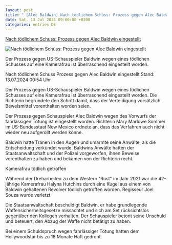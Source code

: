 ```yaml
---
layout: post
title: " [Alec Baldwin] Nach tödlichem Schuss: Prozess gegen Alec Baldwin eingestellt"
date: Sat, 13 Jul 2024 09:00:00 +0200
categories: entries DE
---
```

[Nach tödlichem Schuss: Prozess gegen Alec Baldwin eingestellt](https://www.tagesschau.de/ausland/amerika/prozess-einstellung-baldwin-100.html)

![Nach tödlichem Schuss: Prozess gegen Alec Baldwin eingestellt](https://images.tagesschau.de/image/62ef7008-4ee0-42ee-a9ad-4c51d79b1e83/AAABkKknS_A/AAABjwnlFvA/16x9-1280/alec-baldwin-108.jpg)

Der Prozess gegen US-Schauspieler Baldwin wegen eines tödlichen Schusses auf eine Kamerafrau ist überraschend eingestellt worden.

Nach tödlichem Schuss Prozess gegen Alec Baldwin eingestellt Stand: 13.07.2024 00:54 Uhr

Der Prozess gegen US-Schauspieler Baldwin wegen eines tödlichen Schusses auf eine Kamerafrau ist überraschend eingestellt worden. Die Richterin begründete den Schritt damit, dass der Verteidigung vorsätzlich Beweismittel vorenthalten worden seien.

Der Prozess gegen Schauspieler Alec Baldwin wegen des Vorwurfs der fahrlässigen Tötung ist eingestellt worden. Richterin Mary Marlowe Sommer im US-Bundesstaat New Mexico ordnete an, dass das Verfahren auch nicht wieder neu aufgerollt werden könne.

Baldwin hatte Tränen in den Augen und umarmte seine Anwälte, als die Entscheidung verkündet wurde. Baldwins Anwälte hatten der Staatsanwaltschaft und der Polizei vorgeworfen, ihnen Beweise vorenthalten zu haben und bekamen von der Richterin recht.

Kamerafrau tödlich getroffen

Während der Dreharbeiten zu dem Western "Rust" im Jahr 2021 war die 42-jährige Kamerafrau Halyna Hutchins durch eine Kugel aus einem von Baldwin gehaltenen Revolver tödlich getroffen worden. Regisseur Joel Souza wurde verletzt.

Die Staatsanwaltschaft beschuldigt Baldwin, er habe grundlegende Waffensicherheitsgesetze missachtet und sich am Set rücksichtslos gegenüber den Kollegen verhalten. Der Schauspieler betont seine Unschuld und beteuert, den Abzug der Waffe nicht betätigt zu haben.

Bei einem Schuldspruch wegen fahrlässiger Tötung hätten dem Hollywoodstar bis zu 18 Monate Haft gedroht.

